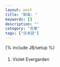 ```yaml
---
layout: post
title: "娯楽: "
keywords: []
description: ""
category: "言葉"
tags: ["日本語"]
---
```

{% include JB/setup %}

####
1. Violet Evergarden
